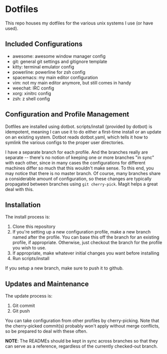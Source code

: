 # Dotfiles
This repo houses my dotfiles for the various unix systems I use (or have used).

## Included Configurations

- awesome: awesome window manager config
- git: general git settings and gitignore template
- kitty: terminal emulator config
- powerline: powerline for zsh config
- spacemacs: my main editor configuration
- vim: not my main editor anymore, but still comes in handy
- weechat: IRC config
- xorg: xinitrc config
- zsh: z shell config

## Configuration and Profile Management
Dotfiles are installed using dotbot. scripts/install (provided by dotbot) is idempotent, meaning I can use it to do either a first-time install or an update on an existing system.
Dotbot reads dotbot.yaml, which tells it how to symlink the various configs to the proper user directories.

I have a separate branch for each profile. And the branches really are separate --
there's no notion of keeping one or more branches "in sync" with each other, since
in many cases the configurations for different machines differ so much that this
wouldn't make sense. To this end, you may notice that there is no master branch.
Of course, many branches share a considerable amount of configuration, so these
changes are typically propagated between branches using `git cherry-pick`. Magit
helps a great deal with this.

## Installation
The install process is:

1. Clone this repository
2. If you're setting up a new configuration profile, make a new branch named
   after the profile. You can base this off the branch for an existing profile,
   if appropriate. Otherwise, just checkout the branch for the profile you
   wish to use.
3. If appropriate, make whatever initial changes you want before installing
4. Run scripts/install

If you setup a new branch, make sure to push it to github.

## Updates and Maintenance
The update process is:

1. Git commit
2. Git push

You can take configuration from other profiles by cherry-picking. Note that the
cherry-picked commit(s) probably won't apply without merge conflicts, so be
prepared to deal with these often.

**NOTE**: The READMEs should be kept in sync across branches so that they can
serve as a reference, regardless of the currently checked-out branch.
